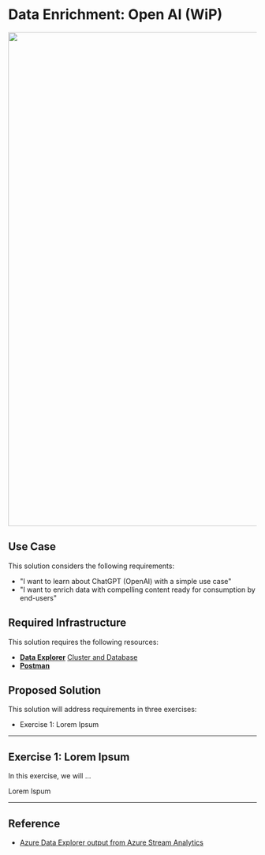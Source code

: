 # Data Enrichment: Open AI (WiP)

<img src="https://user-images.githubusercontent.com/44923999/227210296-1540091a-e156-41d9-9cfd-278246c311f1.png" width="1000" />

## Use Case
This solution considers the following requirements:

* "I want to learn about ChatGPT (OpenAI) with a simple use case"
* "I want to enrich data with compelling content ready for consumption by end-users"

## Required Infrastructure
This solution requires the following resources:

* [**Data Explorer**](https://learn.microsoft.com/en-us/azure/data-explorer/) [Cluster and Database](https://learn.microsoft.com/en-us/azure/data-explorer/create-cluster-database-portal)
* [**Postman**](https://www.postman.com/product/workspaces/)

## Proposed Solution
This solution will address requirements in three exercises:

* Exercise 1: Lorem Ipsum

-----

## Exercise 1: Lorem Ipsum
In this exercise, we will ...

Lorem Ispum

-----

## Reference

* [Azure Data Explorer output from Azure Stream Analytics](https://learn.microsoft.com/en-us/azure/stream-analytics/azure-database-explorer-output)
